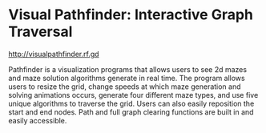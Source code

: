 # Visual Pathfinder: Interactive Graph Traversal

http://visualpathfinder.rf.gd

Pathfinder is a visualization programs that allows users to see 2d mazes and maze solution algorithms generate in real time. The program allows users to resize the grid, change speeds at which maze generation and solving animations occurs, generate four different maze types, and use five unique algorithms to traverse the grid. Users can also easily reposition the start and end nodes. Path and full graph clearing functions are built in and easily accessible. 
